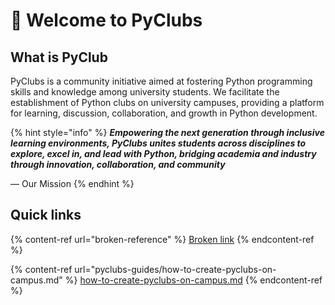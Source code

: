 # 👋 Welcome to PyClubs

## What is PyClub

PyClubs is a community initiative aimed at fostering Python programming skills and knowledge among university students. We facilitate the establishment of Python clubs on university campuses, providing a platform for learning, discussion, collaboration, and growth in Python development.

{% hint style="info" %}
_**Empowering the next generation through inclusive learning environments, PyClubs unites students across disciplines to explore, excel in, and lead with Python, bridging academia and industry through innovation, collaboration, and community**_

— Our Mission
{% endhint %}

## Quick links

{% content-ref url="broken-reference" %}
[Broken link](broken-reference)
{% endcontent-ref %}

{% content-ref url="pyclubs-guides/how-to-create-pyclubs-on-campus.md" %}
[how-to-create-pyclubs-on-campus.md](pyclubs-guides/how-to-create-pyclubs-on-campus.md)
{% endcontent-ref %}
